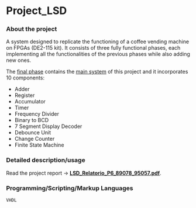 # Project_LSD

### About the project 
A system designed to replicate the functioning of a coffee vending machine on FPGAs (DE2-115 kit). 
It consists of three fully functional phases, each implementing all the functionalities of the previous phases while also adding new ones. 

The [final phase](Fase_III) contains the [main system](Fase_III/Maquina_Fase_III.vhd) of this project and it incorporates 10 components:
<ul>
  <li>Adder</li>
  <li>Register</li>
  <li>Accumulator</li>
  <li>Timer</li>
  <li>Frequency Divider</li>
  <li>Binary to BCD</li>
  <li>7 Segment Display Decoder </li>
  <li>Debounce Unit</li>
  <li>Change Counter</li>
  <li>Finite State Machine</li>  
</ul>

### Detailed description/usage 
Read the project report -> [**LSD_Relatorio_P6_89078_95057.pdf**](LSD_Relatorio_P6_89078_95057.pdf).

### Programming/Scripting/Markup Languages
`VHDL`

